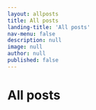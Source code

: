 ```yaml
---
layout: allposts
title: All posts
landing-title: 'All posts'
nav-menu: false
description: null
image: null
author: null
published: false
---
```


<h1>All posts</h1>
